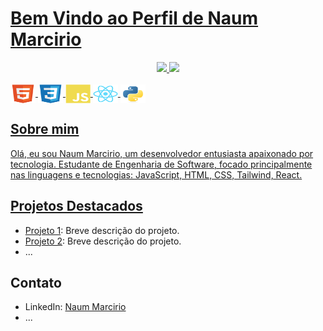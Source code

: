 <h1><a href="https://www.youtube.com/watch?v=dQw4w9WgXcQ">Bem Vindo ao Perfil de Naum Marcirio</a></h1>

<div align="center">
  <a href="https://github.com/NaumMarcirio">
  <img height="180em" src="https://github-readme-stats.vercel.app/api?username=NaumMarcirio&show_icons=false&theme=dark&include_all_commits=true&count_private=false"/>
  <img height="180em" src="https://github-readme-stats.vercel.app/api/top-langs/?username=NaumMarcirio&layout=compact&langs_count=7&theme=dark"/>
</div>
<div style="display: inline_block"><br>
  <img align="center" alt="Naum-Marcirio-HTML" height="30" width="40" src="https://raw.githubusercontent.com/devicons/devicon/master/icons/html5/html5-original.svg">
  <img align="center" alt="Naum-Marcirio-CSS" height="30" width="40" src="https://raw.githubusercontent.com/devicons/devicon/master/icons/css3/css3-original.svg">
  <img align="center" alt="Naum-Marcirio-Js" height="30" width="40" src="https://raw.githubusercontent.com/devicons/devicon/master/icons/javascript/javascript-plain.svg">
  <img align="center" alt="Naum-Marcirio-REACT" height="30" width="40" src="https://raw.githubusercontent.com/devicons/devicon/master/icons/react/react-original.svg">
  <img align="center" alt="Naum-Marcirio-Python" height="30" width="40" src="https://raw.githubusercontent.com/devicons/devicon/master/icons/python/python-original.svg">  
</div>

## Sobre mim

Olá, eu sou Naum Marcirio, um desenvolvedor entusiasta apaixonado por tecnologia. Estudante de Engenharia de Software, focado principalmente nas linguagens e tecnologias: JavaScript, HTML, CSS, Tailwind, React.

## Projetos Destacados

- [Projeto 1](#): Breve descrição do projeto.
- [Projeto 2](#): Breve descrição do projeto.
- ...

## Contato

- LinkedIn: [Naum Marcirio](#)
- ...

